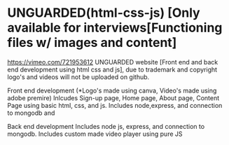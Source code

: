 # UNGUARDED(html-css-js) [Only available for interviews[Functioning files w/ images and content]
https://vimeo.com/721953612 UNGUARDED website [Front end and back end development using html css and js], due to trademark and copyright logo's and videos will not be uploaded on github. 

Front end development (*Logo's made using canva, Video's made using adobe premire)
Inlcudes Sign-up page, Home page, About page, Content Page using basic html, css, and js. Includes node,express, and connection to mongodb and 


Back end development
Includes node js, express, and connection to mongodb. Includes custom made video player using pure JS







